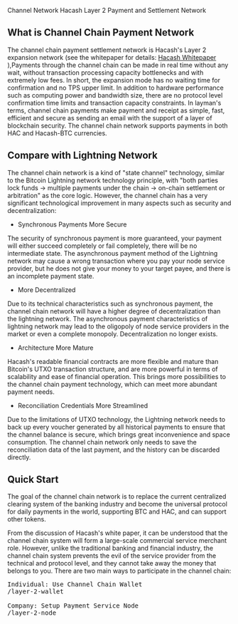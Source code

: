 Channel Network
Hacash Layer 2 Payment and Settlement Network


## What is Channel Chain Payment Network

The channel chain payment settlement network is Hacash's Layer 2 expansion network (see the whitepaper for details: 
 [Hacash Whitepaper]([:=lang.links.wp:]) ),Payments through the channel chain can be made in real time without any wait, without transaction processing capacity bottlenecks and with extremely low fees. In short, the expansion mode has no waiting time for confirmation and no TPS upper limit. In addition to hardware performance such as computing power and bandwidth size, there are no protocol level confirmation time limits and transaction capacity constraints. In layman's terms, channel chain payments make payment and receipt as simple, fast, efficient and secure as sending an email with the support of a layer of blockchain security. The channel chain network supports payments in both HAC and Hacash-BTC currencies.

## Compare with Lightning Network

The channel chain network is a kind of "state channel" technology, similar to the Bitcoin Lightning network technology principle, with "both parties lock funds -> multiple payments under the chain -> on-chain settlement or arbitration" as the core logic. However, the channel chain has a very significant technological improvement in many aspects such as security and decentralization:

- Synchronous Payments More Secure

The security of synchronous payment is more guaranteed, your payment will either succeed completely or fail completely, there will be no intermediate state.  The asynchronous payment method of the Lightning network may cause a wrong transaction where you pay your node service provider, but he does not give your money to your target payee, and there is an incomplete payment state.

- More Decentralized

Due to its technical characteristics such as synchronous payment, the channel chain network will have a higher degree of decentralization than the lightning network. The asynchronous payment characteristics of lightning network may lead to the oligopoly of node service providers in the market or even a complete monopoly. Decentralization no longer exists.

- Architecture More Mature

Hacash's readable financial contracts are more flexible and mature than Bitcoin's UTXO transaction structure, and are more powerful in terms of scalability and ease of financial operation. This brings more possibilities to the channel chain payment technology, which can meet more abundant payment needs.

- Reconciliation Credentials More Streamlined

Due to the limitations of UTXO technology, the Lightning network needs to back up every voucher generated by all historical payments to ensure that the channel balance is secure, which brings great inconvenience and space consumption. The channel chain network only needs to save the reconciliation data of the last payment, and the history can be discarded directly.


## Quick Start

The goal of the channel chain network is to replace the current centralized clearing system of the banking industry and become the universal protocol for daily payments in the world, supporting BTC and HAC, and can support other tokens.

From the discussion of Hacash's white paper, it can be understood that the channel chain system will form a large-scale commercial service merchant role. However, unlike the traditional banking and financial industry, the channel chain system prevents the evil of the service provider from the technical and protocol level, and they cannot take away the money that belongs to you. There are two main ways to participate in the channel chain:

<pre class="links big">
Individual: Use Channel Chain Wallet
/layer-2-wallet

Company: Setup Payment Service Node
/layer-2-node
</pre>


